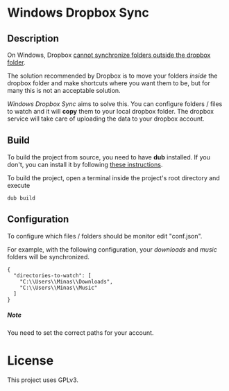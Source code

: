 # Windows Dropbox Sync

## Description
On Windows, Dropbox [cannot synchronize folders outside the dropbox folder](https://www.dropbox.com/en/help/12).  

The solution recommended by Dropbox is to move your folders _inside_ the dropbox folder and make shortcuts where you want them to be, but for many this is not an acceptable solution.

_Windows Dropbox Sync_ aims to solve this. You can configure folders / files to watch and it will **copy** them to your local dropbox folder. The dropbox service will take care of uploading the data to your dropbox account.

## Build
To build the project from source, you need to have **dub** installed. If you don't, you can install it by following [these instructions](http://minas-mina.com/2015/08/16/installing-dub/).

To build the project, open a terminal inside the project's root directory and execute
```
dub build
```
## Configuration
To configure which files / folders should be monitor edit "conf.json".

For example, with the following configuration, your _downloads_ and _music_ folders will be synchronized.

```
{
  "directories-to-watch": [
    "C:\\Users\\Minas\\Downloads",
    "C:\\Users\\Minas\\Music"
  ]
}
```

##### Note
You need to set the correct paths for your account.

# License
This project uses GPLv3.
